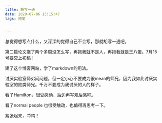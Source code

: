 ```yaml
---
title: 胡写一通
date: 2020-07-06 15:15:47
tags: 随笔


---
```




总觉得想写点什么，又深深的觉得自己不会写，那就胡写一通吧。

第二篇论文拖了两个多周没怎么写，再拖我就不是人，再拖我就是王八蛋。7月15号要交上初稿！

建了这个博客网站，学了markdown的用法。

讨厌实验室师弟问问题，但一定小心不要成为很mean的师兄，因为我如此讨厌实验室的败类师兄。千万不要成为我讨厌的人的样子。

看了Hamilton，很受感动，后边再写观后感吧。

看了normal people 也很受触动，也值得再思考一下。

紧张起来，冲鸭！